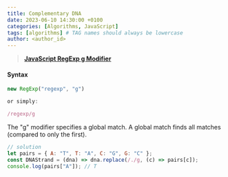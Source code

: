 ```yaml
---
title: Complementary DNA
date: 2023-06-10 14:30:00 +0100
categories: [Algorithms, JavaScript]
tags: [algorithms] # TAG names should always be lowercase
author: <author_id>
---
```


> **[JavaScript RegExp g Modifier](https://www.w3schools.com/jsref/jsref_regexp_g.asp)**

#### Syntax

```javascript
new RegExp("regexp", "g")

or simply:

/regexp/g
```

The "g" modifier specifies a global match.
A global match finds all matches (compared to only the first).

```javascript
// solution
let pairs = { A: "T", T: "A", C: "G", G: "C" };
const DNAStrand = (dna) => dna.replace(/./g, (c) => pairs[c]);
console.log(pairs["A"]); // T
```

